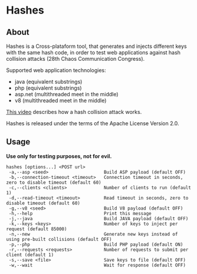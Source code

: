 # Hashes

## About

Hashes is a Cross-plataform tool, that generates and injects different keys with the same hash code, in order to test web applications against hash collision attacks (28th Chaos Communication Congress).

Supported web application technologies:
 - java (equivalent substrings)
 - php (equivalent substrings)
 - asp.net (multithreaded meet in the middle)
 - v8 (multithreaded meet in the middle)

[This video](http://www.youtube.com/watch?v=R2Cq3CLI6H8) describes how a hash collision attack works.

Hashes is released under the terms of the Apache License Version 2.0.

## Usage

**Use only for testing purposes, not for evil.**

	hashes [options...] <POST url>
	 -a,--asp <seed>                     Build ASP payload (default OFF)
	 -b,--connection-timeout <timeout>   Connection timeout in seconds, zero to disable timeout (default 60)
	 -c,--clients <clients>              Number of clients to run (default 1)
	 -d,--read-timeout <timeout>         Read timeout in seconds, zero to disable timeout (default 60)
	 -g,--v8 <seed>                      Build V8 payload (default OFF)
	 -h,--help                           Print this message
	 -j,--java                           Build JAVA payload (default OFF)
	 -k,--keys <keys>                    Number of keys to inject per request (default 85000)
	 -n,--new                            Generate new keys instead of using pre-built collisions (default OFF)
	 -p,--php                            Build PHP payload (default ON)
	 -r,--requests <requests>            Number of requests to submit per client (default 1)
	 -s,--save <file>                    Save keys to file (default OFF)
	 -w,--wait                           Wait for response (default OFF)
